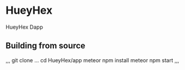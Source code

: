 # HueyHex
HueyHex Dapp
## Building from source

,,,
git clone ...
cd HueyHex/app
meteor npm install
meteor npm start
,,,
